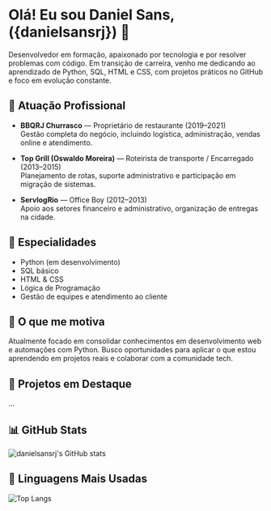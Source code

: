 # Olá! Eu sou Daniel Sans, ({danielsansrj}) 👋

Desenvolvedor em formação, apaixonado por tecnologia e por resolver problemas com código. Em transição de carreira, venho me dedicando ao aprendizado de Python, SQL, HTML e CSS, com projetos práticos no GitHub e foco em evolução constante.

## 🏢 Atuação Profissional

- **BBQRJ Churrasco** — Proprietário de restaurante (2019–2021)  
  Gestão completa do negócio, incluindo logística, administração, vendas online e atendimento.

- **Top Grill (Oswaldo Moreira)** — Roteirista de transporte / Encarregado (2013–2015)  
  Planejamento de rotas, suporte administrativo e participação em migração de sistemas.

- **ServlogRio** — Office Boy (2012–2013)  
  Apoio aos setores financeiro e administrativo, organização de entregas na cidade.

## 📱 Especialidades

- Python (em desenvolvimento)
- SQL básico
- HTML & CSS
- Lógica de Programação
- Gestão de equipes e atendimento ao cliente

## 🚀 O que me motiva

Atualmente focado em consolidar conhecimentos em desenvolvimento web e automações com Python. Busco oportunidades para aplicar o que estou aprendendo em projetos reais e colaborar com a comunidade tech.

## 📌 Projetos em Destaque

...

## 📊 GitHub Stats

![danielsansrj's GitHub stats](https://github-readme-stats.vercel.app/api?username=danielsansrj&show_icons=true&theme=onedark) 

## 🧠 Linguagens Mais Usadas

![Top Langs](https://github-readme-stats.vercel.app/api/top-langs/?username=danielsansrj&layout=compact&theme=onedark)
